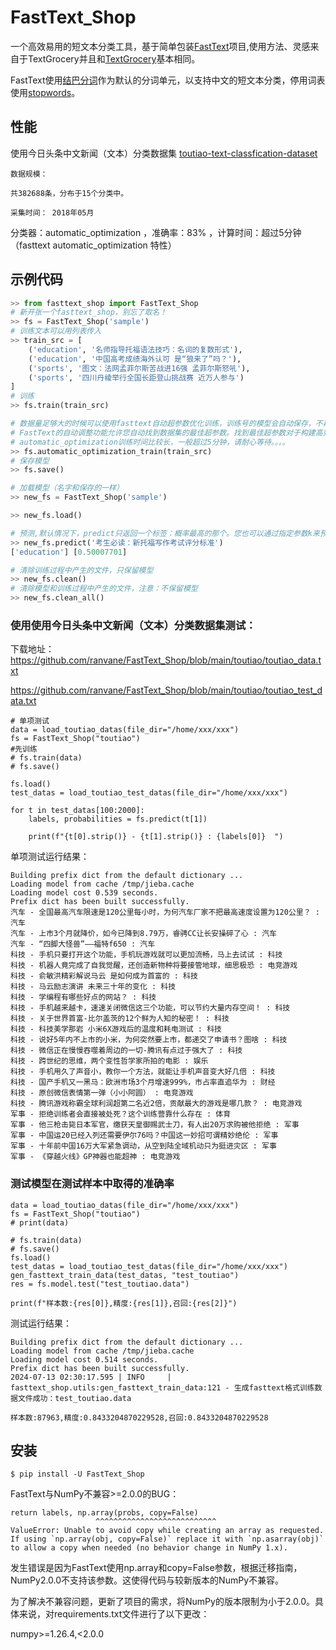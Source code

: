 FastText_Shop
===========

一个高效易用的短文本分类工具，基于简单包装[FastText](https://fasttext.cc/)项目,使用方法、灵感来自于TextGrocery并且和[TextGrocery](https://github.com/2shou/TextGrocery)基本相同。

FastText使用[结巴分词](https://github.com/fxsjy/jieba)作为默认的分词单元，以支持中文的短文本分类，停用词表使用[stopwords](https://github.com/goto456/stopwords/tree/master)。

性能
----
使用今日头条中文新闻（文本）分类数据集 [toutiao-text-classfication-dataset](https://github.com/BenDerPan/toutiao-text-classfication-dataset)

    数据规模：

    共382688条，分布于15个分类中。

    采集时间： 2018年05月

分类器：automatic_optimization ，准确率：83% ，计算时间：超过5分钟（fasttext automatic_optimization 特性）


示例代码
-------

```python
>> from fasttext_shop import FastText_Shop
# 新开张一个fasttext_shop，别忘了取名！
>> fs = FastText_Shop('sample')
# 训练文本可以用列表传入
>> train_src = [
    ('education', '名师指导托福语法技巧：名词的复数形式'),
    ('education', '中国高考成绩海外认可 是“狼来了”吗？'),
    ('sports', '图文：法网孟菲尔斯苦战进16强 孟菲尔斯怒吼'),
    ('sports', '四川丹棱举行全国长距登山挑战赛 近万人参与')
]
# 训练
>> fs.train(train_src)

# 数据量足够大的时候可以使用fasttext自动超参数优化训练，训练号的模型会自动保存，不再需要 fs.save()
# FastText的自动调整功能允许您自动找到数据集的最佳超参数。找到最佳超参数对于构建高效模型至关重要，然而，手动搜索最佳超参数是困难的，参数是依赖的，每个参数的效果因数据集而异。
# automatic_optimization训练时间比较长，一般超过5分钟，请耐心等待。。。。
>> fs.automatic_optimization_train(train_src)
# 保存模型
>> fs.save()

# 加载模型（名字和保存的一样）
>> new_fs = FastText_Shop('sample')

>> new_fs.load()

# 预测,默认情况下，predict只返回一个标签：概率最高的那个。您也可以通过指定参数k来预测多个标签
>> new_fs.predict('考生必读：新托福写作考试评分标准')
['education'] [0.50007701]

# 清除训练过程中产生的文件，只保留模型
>> new_fs.clean()
# 清除模型和训练过程中产生的文件，注意：不保留模型
>> new_fs.clean_all()

```

### 使用使用今日头条中文新闻（文本）分类数据集测试：
下载地址：
https://github.com/ranvane/FastText_Shop/blob/main/toutiao/toutiao_data.txt

https://github.com/ranvane/FastText_Shop/blob/main/toutiao/toutiao_test_data.txt

```
# 单项测试
data = load_toutiao_datas(file_dir="/home/xxx/xxx")
fs = FastText_Shop("toutiao")
#先训练
# fs.train(data)
# fs.save()

fs.load()
test_datas = load_toutiao_test_datas(file_dir="/home/xxx/xxx")

for t in test_datas[100:2000]:
    labels, probabilities = fs.predict(t[1])

    print(f"{t[0].strip()} - {t[1].strip()} : {labels[0]}  ")

```
单项测试运行结果：
```
Building prefix dict from the default dictionary ...
Loading model from cache /tmp/jieba.cache
Loading model cost 0.539 seconds.
Prefix dict has been built successfully.
汽车 - 全国最高汽车限速是120公里每小时，为何汽车厂家不把最高速度设置为120公里？ : 汽车
汽车 - 上市3个月就降价，如今已降到8.79万，睿骋CC让长安操碎了心 : 汽车
汽车 - “四脚大怪兽”——福特f650 : 汽车
科技 - 手机只要打开这个功能，手机玩游戏就可以更加流畅，马上去试试 : 科技
科技 - 机器人竟完成了自我觉醒，还创造新物种将要接管地球，细思极恐 : 电竞游戏
科技 - 俞敏洪精彩解说马云 是如何成为首富的 : 科技
科技 - 马云励志演讲 未来三十年的变化 : 科技
科技 - 学编程有哪些好点的网站？ : 科技
科技 - 手机越来越卡，速速关闭微信这三个功能，可以节约大量内存空间！ : 科技
科技 - 关于世界首富-比尔盖茨的12个鲜为人知的秘密！ : 科技
科技 - 科技美学那岩 小米6X游戏后的温度和耗电测试 : 科技
科技 - 说好5年内不上市的小米，为何突然要上市，都递交了申请书？图啥 : 科技
科技 - 微信正在慢慢吞噬着周边的一切-腾讯有点过于强大了 : 科技
科技 - 跨世纪的思维，两个变性哲学家所拍的电影 : 娱乐
科技 - 手机用久了声音小，教你一个方法，就能让手机声音变大好几倍 : 科技
科技 - 国产手机又一黑马：欧洲市场3个月增速999%，市占率直追华为 : 财经
科技 - 原创微信表情第一弹（小小阿圆） : 电竞游戏
科技 - 腾讯游戏称霸全球利润超第二名近2倍，贡献最大的游戏是哪几款？ : 电竞游戏
军事 - 拒绝训练者会直接被处死？这个训练营靠什么存在 : 体育
军事 - 他三枪击毙日本军官，缴获天皇御赐武士刀，有人出20万求购被他拒绝 : 军事
军事 - 中国运20已经入列还需要伊尔76吗？中国这一妙招可谓精妙绝伦 : 军事
军事 - 十年前中国16万大军紧急调动，从空到陆全域机动只为挺进灾区 : 军事
军事 - 《穿越火线》GP神器也能超神 : 电竞游戏
```
### 测试模型在测试样本中取得的准确率
```
data = load_toutiao_datas(file_dir="/home/xxx/xxx")
fs = FastText_Shop("toutiao")
# print(data)

# fs.train(data)
# fs.save()
fs.load()
test_datas = load_toutiao_test_datas(file_dir="/home/xxx/xxx")
gen_fasttext_train_data(test_datas, "test_toutiao")
res = fs.model.test("test_toutiao.data")

print(f"样本数:{res[0]},精度:{res[1]},召回:{res[2]}")

```
测试运行结果：

```
Building prefix dict from the default dictionary ...
Loading model from cache /tmp/jieba.cache
Loading model cost 0.514 seconds.
Prefix dict has been built successfully.
2024-07-13 02:30:17.595 | INFO     | fasttext_shop.utils:gen_fasttext_train_data:121 - 生成fasttext格式训练数据文件成功：test_toutiao.data

样本数:87963,精度:0.8433204870229528,召回:0.8433204870229528
```
安装
----

    $ pip install -U FastText_Shop



FastText与NumPy不兼容>=2.0.0的BUG：
```
return labels, np.array(probs, copy=False)
                   ^^^^^^^^^^^^^^^^^^^^^^^^^^^
ValueError: Unable to avoid copy while creating an array as requested.
If using `np.array(obj, copy=False)` replace it with `np.asarray(obj)` to allow a copy when needed (no behavior change in NumPy 1.x).
```
发生错误是因为FastText使用np.array和copy=False参数，根据迁移指南，NumPy2.0.0不支持该参数。这使得代码与较新版本的NumPy不兼容。

为了解决不兼容问题，更新了项目的需求，将NumPy的版本限制为小于2.0.0。具体来说，对requirements.txt文件进行了以下更改：

numpy>=1.26.4,<2.0.0


